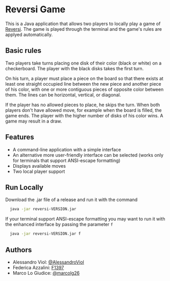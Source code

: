 # Reversi Game

This is a Java application that allows two players to locally play a game of [Reversi](https://en.wikipedia.org/wiki/Reversi). The game is played through the terminal and the game's rules are applyed automatically.

## Basic rules
Two players take turns placing one disk of their color (black or white) on a checkerboard. The player with the black disks takes the first turn.

On his turn, a player must place a piece on the board so that there exists at least one straight occupied line between the new piece and another piece of his color, with one or more contiguous pieces of opposite color between them. The lines can be horizontal, vertical, or diagonal.

If the player has no allowed pieces to place, he skips the turn. When both players don't have allowed move, for example when the board is filled, the game ends. The player with the higher number of disks of his color wins. A game may result in a draw.
## Features

- A command-line application with a simple interface
- An alternative more user-friendly interface can be selected (works only for terminals that support ANSI-escape formatting)  
- Displays available moves
- Two local player support



## Run Locally

Download the .jar file of a release and run it with the command

```bash
  java -jar reversi-VERSION.jar
```

If your terminal support ANSI-escape formatting you may want to run it with the enhanced interface by passing the parameter `f`
```bash
  java -jar reversi-VERSION.jar f
```


## Authors

- Alessandro Viol: [@AlessandroViol](https://github.com/AlessandroViol)
- Federica Azzalini: [F1397](https://github.com/F1397)
- Marco Lo Giudice: [@marcolg26](https://github.com/marcolg26)

